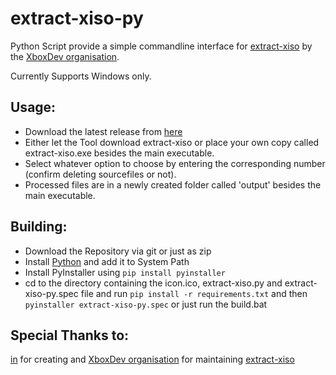 # extract-xiso-py
Python Script provide a simple commandline interface for [extract-xiso](https://github.com/XboxDev/extract-xiso) by the [XboxDev organisation](https://github.com/XboxDev).

Currently Supports Windows only.

## Usage:

- Download the latest release from [here](https://github.com/TheCraZyDuDee/extract-xiso-py/releases/latest/download/extract-xiso-py.exe)
- Either let the Tool download extract-xiso or place your own copy called extract-xiso.exe besides the main executable.
- Select whatever option to choose by entering the corresponding number (confirm deleting sourcefiles or not).
- Processed files are in a newly created folder called 'output' besides the main executable.

## Building:

- Download the Repository via git or just as zip
- Install [Python](https://www.python.org/downloads/) and add it to System Path
- Install PyInstaller using `pip install pyinstaller`
- cd to the directory containing the icon.ico, extract-xiso.py and extract-xiso-py.spec file and run `pip install -r requirements.txt` and then `pyinstaller extract-xiso-py.spec` or just run the build.bat

## Special Thanks to:

[in](mailto:in@fishtank.com) for creating and [XboxDev organisation](https://github.com/XboxDev) for maintaining [extract-xiso](https://github.com/XboxDev/extract-xiso)
